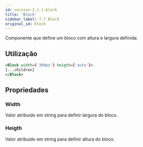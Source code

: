 ```yaml
---
id: version-2.1.1-block
title: 'Block'
sidebar_label: 7.7 Block
original_id: block
---
```


Componente que define um bloco com altura e largura definida.

## Utilização

```xml
<Block width={'300px'} heigth={'auto'}>
{...children}
</Block>
```

## Propriedades

### Width

Valor atribuído em string para definir largura do bloco.

### Heigth

Valor atribuído em string para definir altura do bloco.
